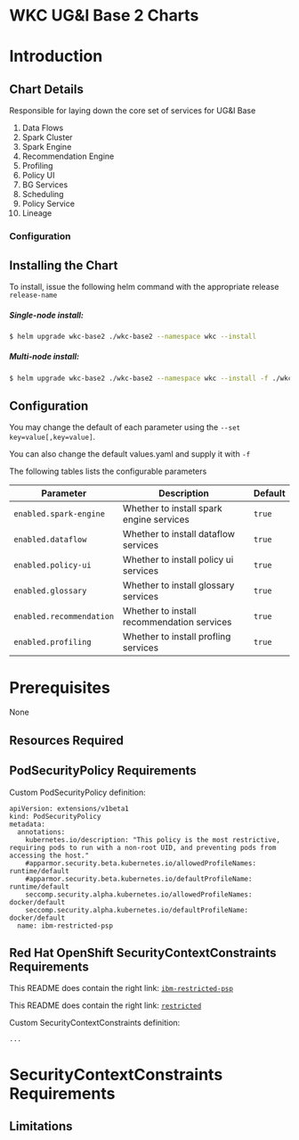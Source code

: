 # WKC UG&I Base 2 Charts

# Introduction

## Chart Details

Responsible for laying down the core set of services for UG&I Base

1. Data Flows
2. Spark Cluster
3. Spark Engine
4. Recommendation Engine
5. Profiling
6. Policy UI
7. BG Services
8. Scheduling
9. Policy Service
10. Lineage


### Configuration


## Installing the Chart

To install, issue the following helm command with the appropriate release `release-name`


##### Single-node install:

```bash
$ helm upgrade wkc-base2 ./wkc-base2 --namespace wkc --install
```

##### Multi-node install:

```bash
$ helm upgrade wkc-base2 ./wkc-base2 --namespace wkc --install -f ./wkc-base2/values-multinode.yaml
```

## Configuration

You may change the default of each parameter using the `--set key=value[,key=value]`.

You can also change the default values.yaml and supply it with `-f`

The following tables lists the configurable parameters


| Parameter                           | Description                                         | Default                                                                         |
| ----------------------------------- | ----------------------------------------------------| --------------------------------------------------------------------------------|
| `enabled.spark-engine`              | Whether to install spark engine services            | `true`                                                                          |
| `enabled.dataflow`                  | Whether to install dataflow services                | `true`                                                                          |
| `enabled.policy-ui`                 | Whether to install policy ui services               | `true`                                                                          |
| `enabled.glossary`                  | Whether to install glossary services                | `true`                                                                          |
| `enabled.recommendation`            | Whether to install recommendation services          | `true`  
| `enabled.profiling`                 | Whether to install profling services                | `true`                                                                          |

# Prerequisites
None

## Resources Required
## PodSecurityPolicy Requirements

Custom PodSecurityPolicy definition:

```
apiVersion: extensions/v1beta1
kind: PodSecurityPolicy
metadata:
  annotations:
    kubernetes.io/description: "This policy is the most restrictive, requiring pods to run with a non-root UID, and preventing pods from accessing the host."
    #apparmor.security.beta.kubernetes.io/allowedProfileNames: runtime/default
    #apparmor.security.beta.kubernetes.io/defaultProfileName: runtime/default
    seccomp.security.alpha.kubernetes.io/allowedProfileNames: docker/default
    seccomp.security.alpha.kubernetes.io/defaultProfileName: docker/default
  name: ibm-restricted-psp
```
## Red Hat OpenShift SecurityContextConstraints Requirements
This README does contain the right link: [`ibm-restricted-psp`](https://ibm.biz/cpkspec-psp)

This README does contain the right link: [`restricted`](https://ibm.biz/cpkspec-scc)

Custom SecurityContextConstraints definition:
```
...
```
# SecurityContextConstraints Requirements
## Limitations

